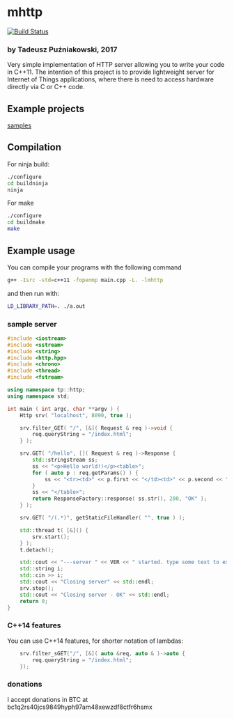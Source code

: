 # mhttp

[![Build Status](https://travis-ci.org/pantadeusz/mhttp.svg?branch=master)](https://travis-ci.org/pantadeusz/mhttp)

### by Tadeusz Puźniakowski, 2017

Very simple implementation of HTTP server allowing you to write your code in C++11.
The intention of this project is to provide lightweight server for 
Internet of Things applications, where there is need to access hardware
directly via C or C++ code.

## Example projects

  [samples](samples)


## Compilation

For ninja build:
```sh
./configure
cd buildninja
ninja
```

For make
```sh
./configure
cd buildmake
make
```


## Example usage

You can compile your programs with the following command
```sh
g++ -Isrc -std=c++11 -fopenmp main.cpp -L. -lmhttp
```

and then run with:
```sh
LD_LIBRARY_PATH=. ./a.out
```


### sample server

```c++
#include <iostream>
#include <sstream>
#include <string>
#include <http.hpp>
#include <chrono>
#include <thread>
#include <fstream>

using namespace tp::http;
using namespace std;

int main ( int argc, char **argv ) {
    Http srv( "localhost", 8090, true );

    srv.filter_GET( "/", [&]( Request & req )->void {
        req.queryString = "/index.html";
    } );

    srv.GET( "/hello", []( Request & req )->Response {
        std::stringstream ss;
        ss << "<p>Hello world!!</p><table>";
        for ( auto p : req.getParams() ) {
            ss << "<tr><td>" << p.first << "</td><td>" << p.second << "<td></tr>\r\n";
        }
        ss << "</table>";
        return ResponseFactory::response( ss.str(), 200, "OK" );
    } );

    srv.GET( "/(.*)", getStaticFileHandler( "", true ) );

    std::thread t( [&]() {
        srv.start();
    } );
    t.detach();

    std::cout << "---server " << VER << " started. type some text to exit --" << std::endl;
    std::string i;
    std::cin >> i;
    std::cout << "Closing server" << std::endl;
    srv.stop();
    std::cout << "Closing server - OK" << std::endl;
    return 0;
}
```



### C++14 features

You can use C++14 features, for shorter notation of lambdas:
```c++
    srv.filter_sGET("/", [&]( auto &req, auto & )->auto {
        req.queryString = "/index.html";
    });
```


### donations

I accept donations in BTC at bc1q2rs40jcs9849hyph97am48xewzdf8ctfr6hsmx
